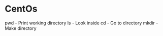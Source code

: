 # CentOs
pwd - Print working directory
ls - Look inside
cd - Go to directory
mkdir - Make directory
